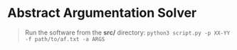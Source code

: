Abstract Argumentation Solver
=============================

> Run the software from the **src/** directory: `python3 script.py -p XX-YY -f path/to/af.txt -a ARGS`
